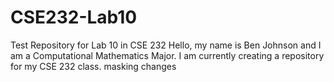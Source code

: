 # CSE232-Lab10
Test Repository for Lab 10 in CSE 232
Hello, my name is Ben Johnson and I am a Computational Mathematics Major. I am currently creating a repository for my CSE 232 class.
masking changes
